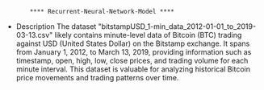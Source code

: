            **** Recurrent-Neural-Network-Model ****


* Description
The dataset "bitstampUSD_1-min_data_2012-01-01_to_2019-03-13.csv" likely contains minute-level data of Bitcoin (BTC) trading against USD (United States Dollar) on the Bitstamp exchange. It spans from January 1, 2012, to March 13, 2019, providing information such as timestamp, open, high, low, close prices, and trading volume for each minute interval. This dataset is valuable for analyzing historical Bitcoin price movements and trading patterns over time.
